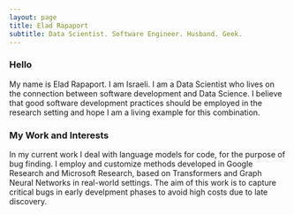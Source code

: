 ```yaml
---
layout: page
title: Elad Rapaport
subtitle: Data Scientist. Software Engineer. Husband. Geek.
---
```


### Hello
My name is Elad Rapaport. I am Israeli. I am a Data Scientist who lives on the connection between software development and Data Science. I believe that good software development practices should be employed in the research setting and hope I am a living example for this combination.  


### My Work and Interests
In my current work I deal with language models for code, for the purpose of bug finding. I employ and customize methods developed in Google Research and Microsoft Research, based on Transformers and Graph Neural Networks in real-world settings. The aim of this work is to capture critical bugs in early develpment phases to avoid high costs due to late discovery.